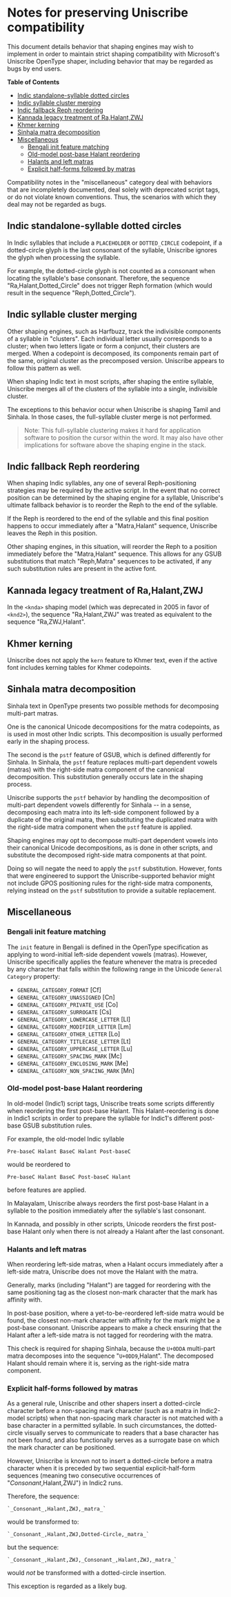 # Notes for preserving Uniscribe compatibility #

This document details behavior that shaping engines may wish to
implement in order to maintain strict shaping compatibility with
Microsoft's Uniscribe OpenType shaper, including behavior that may be
regarded as bugs by end users.

**Table of Contents**

  - [Indic standalone-syllable dotted circles](#indic-standalone-syllable-dotted-circles)
  - [Indic syllable cluster merging](#indic-syllable-cluster-merging)
  - [Indic fallback Reph reordering](#indic-fallback-reph-reordering)
  - [Kannada legacy treatment of Ra,Halant,ZWJ](#kannada-legacy-treatment-of-ra-halant-zwj)
  - [Khmer kerning](#khmer-kerning)
  - [Sinhala matra decomposition](#sinhala-matra-decomposition)
  - [Miscellaneous](#miscellaneous)
      - [Bengali init feature matching](#bengali-init-feature-matching)
      - [Old-model post-base Halant reordering](#old-model-post-base-halant-reordering)
      - [Halants and left matras](#halants-and-left-matras)
	  - [Explicit half-forms followed by matras](#explicit-half-forms-followed-by-matras)


Compatibility notes in the "miscellaneous" category deal with
behaviors that are incompletely documented, deal solely with
deprecated script tags, or do not violate known conventions. Thus, the
scenarios with which they deal may not be regarded as bugs.



## Indic standalone-syllable dotted circles ##

In Indic syllables that include a `PLACEHOLDER` or `DOTTED_CIRCLE`
codepoint, if a dotted-circle glyph is the last consonant of the
syllable, Uniscribe ignores the glyph when processing the syllable.

For example, the dotted-circle glyph is not counted as a consonant
when locating the syllable's base consonant. Therefore, the sequence
"Ra,Halant,Dotted_Circle" does not trigger Reph formation (which would
result in the sequence "Reph,Dotted_Circle").


## Indic syllable cluster merging ##

Other shaping engines, such as Harfbuzz, track the indivisible
components of a syllable in "clusters". Each individual letter usually
corresponds to a cluster; when two letters ligate or form a conjunct,
their clusters are merged. When a codepoint is decomposed, its
components remain part of the same, original cluster as the
precomposed version. Uniscribe appears to follow this pattern as well.

When shaping Indic text in most scripts, after shaping the entire
syllable, Uniscribe merges all of the clusters of the syllable into a
single, indivisible cluster. 

The exceptions to this behavior occur when Uniscribe is shaping Tamil
and Sinhala. In those cases, the full-syllable cluster merge is not
performed.

> Note: This full-syllable clustering makes it hard for application
> software to position the cursor within the word. It may also have
> other implications for software above the shaping engine in the
> stack.


## Indic fallback Reph reordering ##

When shaping Indic syllables, any one of several Reph-positioning
strategies may be required by the active script. In the event that no
correct position can be determined by the shaping engine for a
syllable, Uniscribe's ultimate fallback behavior is to reorder the
Reph to the end of the syllable.

If the Reph is reordered to the end of the syllable and this final
position happens to occur immediately after a "Matra,Halant" sequence,
Uniscribe leaves the Reph in this position.

Other shaping engines, in this situation, will reorder the Reph to a
position immediately before the "Matra,Halant" sequence. This allows
for any GSUB substitutions that match "Reph,Matra" sequences to be
activated, if any such substitution rules are present in the active
font. 

## Kannada legacy treatment of Ra,Halant,ZWJ ##

In the `<knda>` shaping model (which was deprecated in 2005 in favor
of `<knd2>`), the sequence "Ra,Halant,ZWJ" was treated as equivalent
to the sequence "Ra,ZWJ,Halant".

## Khmer kerning ##

Uniscribe does not apply the `kern` feature to Khmer text, even if the
active font includes kerning tables for Khmer codepoints.


## Sinhala matra decomposition ##

Sinhala text in OpenType presents two possible methods for
decomposing multi-part matras. 

One is the canonical Unicode decompositions for the matra codepoints,
as is used in most other Indic scripts. This decomposition is usually
performed early in the shaping process.

The second is the `pstf` feature of GSUB, which is defined differently
for Sinhala. In Sinhala, the `pstf` feature replaces multi-part
dependent vowels (matras) with the right-side matra component of the
canonical decomposition. This substitution generally occurs late in
the shaping process.

Uniscribe supports the `pstf` behavior by handling the decomposition
of multi-part dependent vowels differently for Sinhala -- in a sense,
decomposing each matra into its left-side component followed by a
duplicate of the original matra, then substituting the duplicated
matra with the right-side matra component when the `pstf` feature is
applied.

Shaping engines may opt to decompose multi-part dependent
vowels into their canonical Unicode decompositions, as is done in
other scripts, and substitute the decomposed right-side matra
components at that point.
 
Doing so will negate the need to apply the `pstf` substitution.
However, fonts that were engineered to support the
Uniscribe-supported behavior might not include GPOS positioning
rules for the right-side matra components, relying instead on the
`pstf` substitution to provide a suitable replacement.



## Miscellaneous ##


### Bengali init feature matching ###

The `init` feature in Bengali is defined in the OpenType specification
as applying to word-initial left-side dependent vowels (matras).
However, Uniscribe specifically applies the feature whenever
the matra is preceded by any character that falls within the following
range in the Unicode `General Category` property:

- `GENERAL_CATEGORY_FORMAT` [Cf]
- `GENERAL_CATEGORY_UNASSIGNED` [Cn]
- `GENERAL_CATEGORY_PRIVATE_USE` [Co]
- `GENERAL_CATEGORY_SURROGATE` [Cs]
- `GENERAL_CATEGORY_LOWERCASE_LETTER` [Ll]
- `GENERAL_CATEGORY_MODIFIER_LETTER` [Lm]
- `GENERAL_CATEGORY_OTHER_LETTER` [Lo]
- `GENERAL_CATEGORY_TITLECASE_LETTER` [Lt]
- `GENERAL_CATEGORY_UPPERCASE_LETTER` [Lu]
- `GENERAL_CATEGORY_SPACING_MARK` [Mc]
- `GENERAL_CATEGORY_ENCLOSING_MARK` [Me]
- `GENERAL_CATEGORY_NON_SPACING_MARK` [Mn]


### Old-model post-base Halant reordering ###

In old-model (Indic1) script tags, Uniscribe treats some
scripts differently when reordering the first post-base Halant. This
Halant-reordering is done in Indic1 scripts in order to prepare the
syllable for Indic1's different post-base GSUB substitution rules.

For example, the old-model Indic syllable

	Pre-baseC Halant BaseC Halant Post-baseC

would be reordered to

	Pre-baseC Halant BaseC Post-baseC Halant

before features are applied.

In Malayalam, Uniscribe always reorders the first post-base Halant in
a syllable to the position immediately after the syllable's last consonant.

In Kannada, and possibly in other scripts, Unicode reorders the first
post-base Halant only when there is not already a Halant after the
last consonant. 


### Halants and left matras ###

When reordering left-side matras, when a Halant occurs immediately
after a left-side matra, Uniscribe does not move the Halant with the matra.

Generally, marks (including "Halant") are tagged for reordering with
the same positioning tag as the closest non-mark character that the
mark has affinity with. 

In post-base position, where a yet-to-be-reordered left-side matra
would be found, the closest non-mark character with affinity for the
mark might be a post-base consonant. Uniscribe appears to make a check
ensuring that the Halant after a left-side matra is not tagged for
reordering with the matra.

This check is required for shaping Sinhala, because the `U+0DDA`
multi-part matra decomposes into the sequence "`U+0DD9`,Halant". The
decomposed Halant should remain where it is, serving as the right-side
matra component.


### Explicit half-forms followed by matras ###

As a general rule, Uniscribe and other shapers insert a dotted-circle
character before a non-spacing mark character (such as a matra in
Indic2-model scripts) when that non-spacing mark character is not
matched with a base character in a permitted syllable. In such
circumstances, the dotted-circle visually serves to communicate to
readers that a base character has not been found, and also
functionally serves as a surrogate base on which the mark character
can be positioned.

However, Uniscribe is known not to insert a dotted-circle before a
matra character when it is preceded by two sequential
explicit-half-form sequences (meaning two consecutive occurrences of
"_Consonant_,Halant,ZWJ") in Indic2 runs.

Therefore, the sequence:

    `_Consonant_,Halant,ZWJ,_matra_`

would be transformed to:

    `_Consonant_,Halant,ZWJ,Dotted-Circle,_matra_`

but the sequence:

    `_Consonant_,Halant,ZWJ,_Consonant_,Halant,ZWJ,_matra_`

would _not_ be transformed with a dotted-circle insertion.

This exception is regarded as a likely bug.
